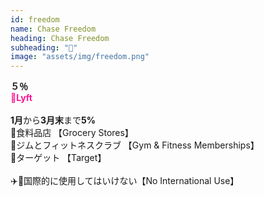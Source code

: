 ```yaml
---
id: freedom
name: Chase Freedom
heading: Chase Freedom
subheading: "📅"
image: "assets/img/freedom.png"
---
```

<strong>５％</strong><br />
<span style="color: deeppink"><strong>🚕Lyft</strong></span><br /><br />
<strong>1月</strong>から<strong>3月末</strong>まで<strong>5%</strong> <br />
🛒食料品店 【Grocery Stores】　<br />
🤸ジムとフィットネスクラブ 【Gym & Fitness Memberships】 <br />
🎯ターゲット 【Target】　<br />
<br />
✈️🚫国際的に使用してはいけない【No International Use】

<!-- 💸ペイパル 【PayPal】　<br /> -->
<!-- 🏬ワル・マート 【Walmart】　<br /> -->

<!-- ⛽ガソリンスタンド 【Gas Stations】　<br /> -->
<!-- 🚗レンタカー【Car Rental】　<br /> -->

<!-- 🉑アマゾン 【Amazon】<br /> -->

<!-- 🛍eBay <br /> -->

<!-- 🔨ホームセンター 【Home Improvement Stores】 <br /> -->


<!-- 🏬卸売クラブ【Warehouse Clubs】 <br /> -->
<!-- 📱電話サービス【Simple Mobile, Optimum】 <br /> -->
<!-- 🎵ストリーミングサービス【Spotify, Netflix, Apple Music】 <br /> -->

<!-- 🛒食料品店 【Grocery Stores】　<br /> -->

<!-- 🏬デパート 【Department Stores】　<br /> -->
<!-- 🏦チェース・ペイ・アプリ 【Chase Pay】　<br /> -->

<!-- 🛒ホール・フーヅ 【Whole Foods】<br /> -->


<!-- 📱電話サービス【Simple Mobile, Optimum】 <br /> -->

<!-- <strong>7月</strong>から<strong>9月</strong>まで<strong>5%</strong> <br /> -->
<!-- ⛽ガソリンスタンド 【Gas Stations】　<br /> -->

<!-- 🔨ホームセンター 【Home Improvement Stores】 <br /> -->

<!-- 💊薬局　【CVS、Rite-Aid、Duane Reade、もっと】 <br /> -->
<!-- 💰通行料金　【Tolls】 -->
